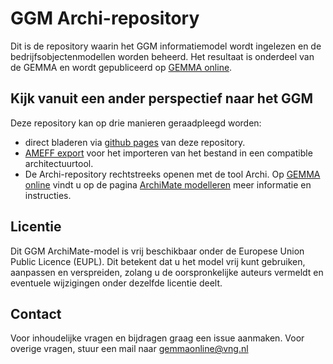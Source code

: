 # GGM Archi-repository

Dit is de repository waarin het GGM informatiemodel wordt ingelezen en de bedrijfsobjectenmodellen worden beheerd. Het resultaat is onderdeel van de GEMMA en wordt gepubliceerd op [GEMMA online](https://www.gemmaonline.nl/index.php/Bedrijfsobjecten_uit_GGM).

## Kijk vanuit een ander perspectief naar het GGM
Deze repository kan op drie manieren geraadpleegd worden:
- direct bladeren via [github pages](https://vng-realisatie.github.io/GGM-Archi-repository/) van deze repository. 
- [AMEFF export](AMEFF%20export/GGM.xml) voor het importeren van het bestand in een compatible architectuurtool.
- De Archi-repository  rechtstreeks openen met de tool Archi. Op [GEMMA online](https://www.gemmaonline.nl/) vindt u op de pagina [ArchiMate modelleren](https://www.gemmaonline.nl/index.php/ArchiMate_modelleren) meer informatie en instructies.

## Licentie

Dit GGM ArchiMate-model is vrij beschikbaar onder de Europese Union Public Licence (EUPL). Dit betekent dat u het model vrij kunt gebruiken, aanpassen en verspreiden, zolang u de oorspronkelijke auteurs vermeldt en eventuele wijzigingen onder dezelfde licentie deelt.

## Contact

Voor inhoudelijke vragen en bijdragen graag een issue aanmaken. Voor overige vragen, stuur een mail naar gemmaonline@vng.nl

